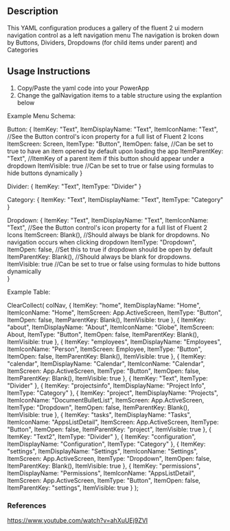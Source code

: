 ## Description

This YAML configuration produces a gallery of the fluent 2 ui modern navigation control as a left navigation menu
The navigation is broken down by Buttons, Dividers, Dropdowns (for child items under parent) and Categories

## Usage Instructions

1. Copy/Paste the yaml code into your PowerApp
2. Change the galNavigation items to a table structure using the explantion below


Example Menu Schema:

Button:
{
    ItemKey: "Text",
    ItemDisplayName: "Text",
    ItemIconName: "Text", //See the Button control's icon property for a full list of Fluent 2 Icons
    ItemScreen: Screen,
    ItemType: "Button",
    ItemOpen: false, //Can be set to true to have an item opened by default upon loading the app
    ItemParentKey: "Text", //ItemKey of a parent item if this button should appear under a dropdown
    ItemVisible: true //Can be set to true or false using formulas to hide buttons dynamically
}

Divider:
{
    ItemKey: "Text",
    ItemType: "Divider"
}

Category:
{
    ItemKey: "Text",
    ItemDisplayName: "Text",
    ItemType: "Category"
}

Dropdown:
{
    ItemKey: "Text",
    ItemDisplayName: "Text",
    ItemIconName: "Text", //See the Button control's icon property for a full list of Fluent 2 Icons
    ItemScreen: Blank(), //Should always be blank for dropdowns. No navigation occurs when clicking dropdown
    ItemType: "Dropdown",
    ItemOpen: false, //Set this to true if dropdown should be open by default
    ItemParentKey: Blank(), //Should always be blank for dropdowns.
    ItemVisible: true //Can be set to true or false using formulas to hide buttons dynamically  
}

Example Table:

ClearCollect(
    colNav,
    {
        ItemKey: "home",
        ItemDisplayName: "Home",
        ItemIconName: "Home",
        ItemScreen: App.ActiveScreen,
        ItemType: "Button",
        ItemOpen: false,
        ItemParentKey: Blank(),
        ItemVisible: true
    },
    {
        ItemKey: "about",
        ItemDisplayName: "About",
        ItemIconName: "Globe",
        ItemScreen: About,
        ItemType: "Button",
        ItemOpen: false,
        ItemParentKey: Blank(),
        ItemVisible: true
    },
    {
        ItemKey: "employees",
        ItemDisplayName: "Employees",
        ItemIconName: "Person",
        ItemScreen: Employee,
        ItemType: "Button",
        ItemOpen: false,
        ItemParentKey: Blank(),
        ItemVisible: true
    },
    {
        ItemKey: "calendar",
        ItemDisplayName: "Calendar",
        ItemIconName: "Calendar",
        ItemScreen: App.ActiveScreen,
        ItemType: "Button",
        ItemOpen: false,
        ItemParentKey: Blank(),
        ItemVisible: true
    },
    {
        ItemKey: "Text",
        ItemType: "Divider"
    },
    {
        ItemKey: "projectsinfo",
        ItemDisplayName: "Project Info",
        ItemType: "Category"
    },
    {
        ItemKey: "project",
        ItemDisplayName: "Projects",
        ItemIconName: "DocumentBulletList",
        ItemScreen: App.ActiveScreen,
        ItemType: "Dropdown",
        ItemOpen: false,
        ItemParentKey: Blank(),
        ItemVisible: true
    },
    {
        ItemKey: "tasks",
        ItemDisplayName: "Tasks",
        ItemIconName: "AppsListDetail",
        ItemScreen: App.ActiveScreen,
        ItemType: "Button",
        ItemOpen: false,
        ItemParentKey: "project",
        ItemVisible: true
    },
    {
        ItemKey: "Text2",
        ItemType: "Divider"
    },
    {
        ItemKey: "configuration",
        ItemDisplayName: "Configuration",
        ItemType: "Category"
    },
    {
        ItemKey: "settings",
        ItemDisplayName: "Settings",
        ItemIconName: "Settings",
        ItemScreen: App.ActiveScreen,
        ItemType: "Dropdown",
        ItemOpen: false,
        ItemParentKey: Blank(),
        ItemVisible: true
    },
    {
        ItemKey: "permissions",
        ItemDisplayName: "Permissions",
        ItemIconName: "AppsListDetail",
        ItemScreen: App.ActiveScreen,
        ItemType: "Button",
        ItemOpen: false,
        ItemParentKey: "settings",
        ItemVisible: true
    }
);


### References 

https://www.youtube.com/watch?v=ahXuUEj9ZVI